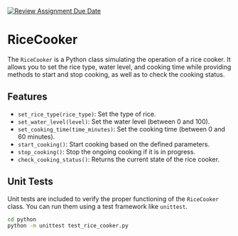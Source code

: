 [![Review Assignment Due Date](https://classroom.github.com/assets/deadline-readme-button-24ddc0f5d75046c5622901739e7c5dd533143b0c8e959d652212380cedb1ea36.svg)](https://classroom.github.com/a/__xb4cFP)
# RiceCooker

The `RiceCooker` is a Python class simulating the operation of a rice cooker. It allows you to set the rice type, water level, and cooking time while providing methods to start and stop cooking, as well as to check the cooking status.

## Features

- `set_rice_type(rice_type)`: Set the type of rice.
- `set_water_level(level)`: Set the water level (between 0 and 100).
- `set_cooking_time(time_minutes)`: Set the cooking time (between 0 and 60 minutes).
- `start_cooking()`: Start cooking based on the defined parameters.
- `stop_cooking()`: Stop the ongoing cooking if it is in progress.
- `check_cooking_status()`: Returns the current state of the rice cooker.

## Unit Tests

Unit tests are included to verify the proper functioning of the `RiceCooker` class. You can run them using a test framework like `unittest`.

```bash
cd python
python -m unittest test_rice_cooker.py
